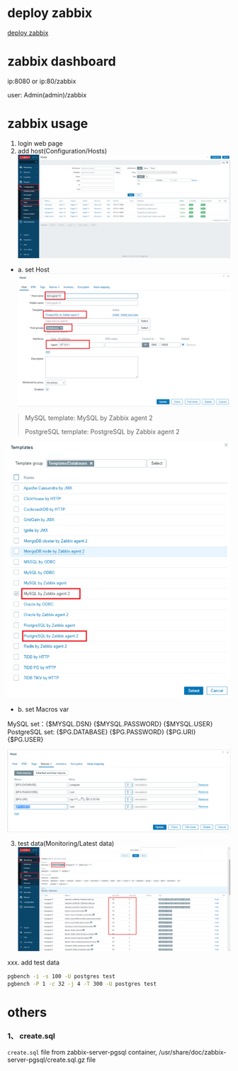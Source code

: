 # deploy zabbix
[deploy zabbix](deploy_zabbix.md)

# zabbix dashboard
ip:8080 or ip:80/zabbix

user: Admin(admin)/zabbix

# zabbix usage

1. login web page
2. add host(Configuration/Hosts)
![STEP1](_images/step0.png)

- a. set Host
![STEP1](_images/step1.png)

> MySQL template: MySQL by Zabbix agent 2
> 
> PostgreSQL template: PostgreSQL by Zabbix agent 2

![STEP1](_images/template.png)

- b. set Macros var

MySQL set：{$MYSQL.DSN} {$MYSQL.PASSWORD} {$MYSQL.USER}
PostgreSQL set: {$PG.DATABASE} {$PG.PASSWORD} {$PG.URI} {$PG.USER}

![STEP1](_images/step2.png)

3. test data(Monitoring/Latest data)
![STEP1](_images/step3.png)



xxx. add test data
```bash
pgbench -i -s 100 -U postgres test
pgbench -P 1 -c 32 -j 4 -T 300 -U postgres test
```


# others

### 1、 create.sql
`create.sql` file from zabbix-server-pgsql container, /usr/share/doc/zabbix-server-pgsql/create.sql.gz file
